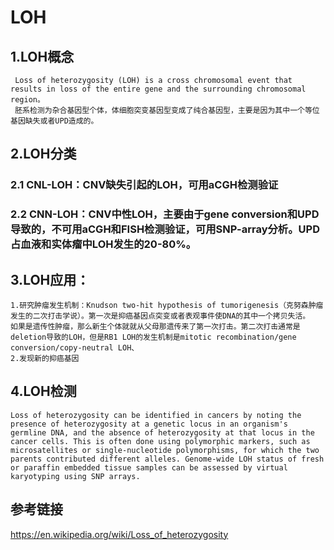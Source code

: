 # LOH

## 1.LOH概念
     Loss of heterozygosity (LOH) is a cross chromosomal event that results in loss of the entire gene and the surrounding chromosomal region。
     胚系检测为杂合基因型个体，体细胞突变基因型变成了纯合基因型，主要是因为其中一个等位基因缺失或者UPD造成的。

## 2.LOH分类
   
### 2.1 CNL-LOH：CNV缺失引起的LOH，可用aCGH检测验证

### 2.2 CNN-LOH：CNV中性LOH，主要由于gene conversion和UPD导致的，不可用aCGH和FISH检测验证，可用SNP-array分析。UPD占血液和实体瘤中LOH发生的20-80%。

## 3.LOH应用：
    1.研究肿瘤发生机制：Knudson two-hit hypothesis of tumorigenesis（克努森肿瘤发生的二次打击学说）。第一次是抑癌基因点突变或者表观事件使DNA的其中一个拷贝失活。
    如果是遗传性肿瘤，那么新生个体就就从父母那遗传来了第一次打击。第二次打击通常是deletion导致的LOH，但是RB1 LOH的发生机制是mitotic recombination/gene conversion/copy-neutral LOH、
    2.发现新的抑癌基因

## 4.LOH检测
    Loss of heterozygosity can be identified in cancers by noting the presence of heterozygosity at a genetic locus in an organism's germline DNA, and the absence of heterozygosity at that locus in the cancer cells. This is often done using polymorphic markers, such as microsatellites or single-nucleotide polymorphisms, for which the two parents contributed different alleles. Genome-wide LOH status of fresh or paraffin embedded tissue samples can be assessed by virtual karyotyping using SNP arrays.
    
 





## 参考链接

https://en.wikipedia.org/wiki/Loss_of_heterozygosity
